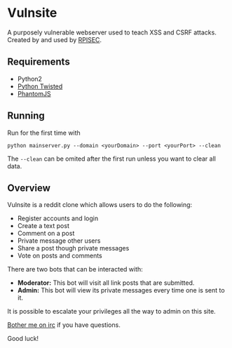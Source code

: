 # Vulnsite
A purposely vulnerable webserver used to teach XSS and CSRF attacks.
Created by and used by [RPISEC](https://rpis.ec).

## Requirements
* Python2
* [Python Twisted](https://twistedmatrix.com)
* [PhantomJS](http://phantomjs.org/)

## Running
Run for the first time with 

```python mainserver.py --domain <yourDomain> --port <yourPort> --clean``` 

The `--clean` can be omited after the first run unless you want to clear all data.

## Overview
Vulnsite is a reddit clone which allows users to do the following:
* Register accounts and login
* Create a text post
* Comment on a post
* Private message other users
* Share a post though private messages
* Vote on posts and comments

There are two bots that can be interacted with:
* **Moderator:** This bot will visit all link posts that are submitted.
* **Admin:** This bot will view its private messages every time one is sent to it.

It is possible to escalate your privileges all the way to admin on this site.

[Bother me on irc](https://rpis.ec/irc) if you have questions.

Good luck!
